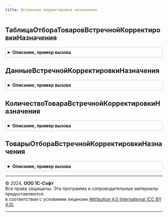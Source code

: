 ```yaml
---
title: Встречная корректировка назначения
---
```



## ТаблицаОтбораТоваровВстречнойКорректировкиНазначения
<details style="margin: 1em 0; padding: 0.5em; border: 1px solid #ccc; border-radius: 6px;">

<summary style="font-weight: bold; cursor: pointer;">Описание, пример вызова</summary>

```bsl

// Возвращает параметры отбора встречной корректировки назначения
//
// Возвращаемое значение:
//  ТаблицаЗначений - таблица с ключами:
//   * Номенклатура       - СправочникСсылка.Номенклатура -
//   * Характеристика     - СправочникСсылка.ХарактеристикиНоменклатуры -
//   * Склад              - СправочникСсылка.Склады -
//   * ПоНазначению       - Число - 0 - без отбора,
//                                  1 - отбор на равенство,
//                                  2 - отбор на неравенство
//   * Расход             - Число -
//   * Распределено       - Число -
//   * КлючСтроки         - УникальныйИдентификатор -
//   * КлючСтрокиРодитель - УникальныйИдентификатор -
//
Функция ТаблицаОтбораТоваровВстречнойКорректировкиНазначения() Экспорт
```

Пример вызова
```bsl
Результат = ВстречнаяКорректировкаНазначения.ТаблицаОтбораТоваровВстречнойКорректировкиНазначения() 
```
</details>

## ДанныеВстречнойКорректировкиНазначения
<details style="margin: 1em 0; padding: 0.5em; border: 1px solid #ccc; border-radius: 6px;">

<summary style="font-weight: bold; cursor: pointer;">Описание, пример вызова</summary>

```bsl

//Возвращает данные для встречной корректировки назначения
//
// Параметры:
//  Параметры - Структура - с ключами:
//   * Заказ            - ДокументСсылка.ЗаказНаПроизводство2_2 -
//   * Номенклатура     - СправочникСсылка.Номенклатура -
//   * Характеристика   - СправочникСсылка.ХарактеристикиНоменклатуры -
//   * Склад            - СправочникСсылка.Склады -
//   * Назначение       - СправочникСсылка.Назначения -
//   * КлючНоменклатура - УникальныйИдентификатор -
//   * КлючПартия       - УникальныйИдентификатор -
//  УникальныйИдентификатор - УникальныйИдентификатор - идентификатор формы для помещения отбора товаров в хранилище
//
// Возвращаемое значение:
//  Структура - с ключами:
//   * КоличествоПередатьПодНазначение  - см. КоличествоТовараВстречнойКорректировкиНазначения
//   * ТоварыОтбор - см. ТоварыОтбораВстречнойКорректировкиНазначения
//
Функция ДанныеВстречнойКорректировкиНазначения(Параметры, УникальныйИдентификатор) Экспорт
```

Пример вызова
```bsl
Результат = ВстречнаяКорректировкаНазначения.ДанныеВстречнойКорректировкиНазначения(Параметры, УникальныйИдентификатор) 
```
</details>

## КоличествоТовараВстречнойКорректировкиНазначения
<details style="margin: 1em 0; padding: 0.5em; border: 1px solid #ccc; border-radius: 6px;">

<summary style="font-weight: bold; cursor: pointer;">Описание, пример вызова</summary>

```bsl

//Возвращает данные для встречной корректировки назначения
//
// Параметры:
//  Параметры - Структура - с ключами:
//   * Заказ          - ДокументСсылка.ЗаказНаПроизводство2_2 -
//   * Номенклатура   - СправочникСсылка.Номенклатура -
//   * Характеристика - СправочникСсылка.ХарактеристикиНоменклатуры -
//   * Склад          - СправочникСсылка.Склады -
//   * Назначение     - СправочникСсылка.Назначения -
//
// Возвращаемое значение:
//  Число -
//
Функция КоличествоТовараВстречнойКорректировкиНазначения(Параметры) Экспорт
```

Пример вызова
```bsl
Результат = ВстречнаяКорректировкаНазначения.КоличествоТовараВстречнойКорректировкиНазначения(Параметры) 
```
</details>

## ТоварыОтбораВстречнойКорректировкиНазначения
<details style="margin: 1em 0; padding: 0.5em; border: 1px solid #ccc; border-radius: 6px;">

<summary style="font-weight: bold; cursor: pointer;">Описание, пример вызова</summary>

```bsl

//Возвращает данные товаров отбора встречной корректировки назначения
//
// Параметры:
//  Параметры - Структура - с ключами:
//   * Номенклатура     - СправочникСсылка.Номенклатура -
//   * Характеристика   - СправочникСсылка.ХарактеристикиНоменклатуры -
//   * Склад            - СправочникСсылка.Склады -
//   * КлючНоменклатура - УникальныйИдентификатор -
//   * КлючПартия       - УникальныйИдентификатор -
//
// Возвращаемое значение:
//  см. ТаблицаОтбораТоваровВстречнойКорректировкиНазначения
//
Функция ТоварыОтбораВстречнойКорректировкиНазначения(Параметры) Экспорт
```

Пример вызова
```bsl
Результат = ВстречнаяКорректировкаНазначения.ТоварыОтбораВстречнойКорректировкиНазначения(Параметры) 
```
</details>

---

© 2024, **ООО 1С-Софт**  
Все права защищены. Эта программа и сопроводительные материалы предоставляются  
в соответствии с условиями лицензии [Attribution 4.0 International (CC BY 4.0)](https://creativecommons.org/licenses/by/4.0/legalcode).

---
